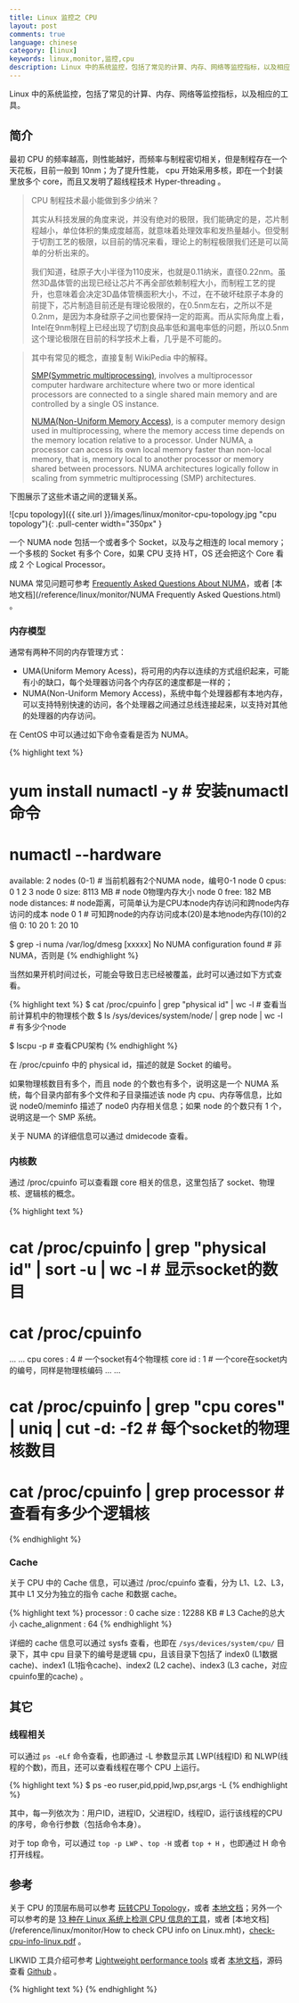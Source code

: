 ```yaml
---
title: Linux 监控之 CPU
layout: post
comments: true
language: chinese
category: [linux]
keywords: linux,monitor,监控,cpu
description: Linux 中的系统监控，包括了常见的计算、内存、网络等监控指标，以及相应的工具。
---
```


Linux 中的系统监控，包括了常见的计算、内存、网络等监控指标，以及相应的工具。

<!-- more -->

## 简介

最初 CPU 的频率越高，则性能越好，而频率与制程密切相关，但是制程存在一个天花板，目前一般到 10nm；为了提升性能， cpu 开始采用多核，即在一个封装里放多个 core，而且又发明了超线程技术 Hyper-threading 。

> CPU 制程技术最小能做到多少纳米？
>
> 其实从科技发展的角度来说，并没有绝对的极限，我们能确定的是，芯片制程越小，单位体积的集成度越高，就意味着处理效率和发热量越小。但受制于切割工艺的极限，以目前的情况来看，理论上的制程极限我们还是可以简单的分析出来的。
>
> 我们知道，硅原子大小半径为110皮米，也就是0.11纳米，直径0.22nm。虽然3D晶体管的出现已经让芯片不再全部依赖制程大小，而制程工艺的提升，也意味着会决定3D晶体管横面积大小，不过，在不破坏硅原子本身的前提下，芯片制造目前还是有理论极限的，在0.5nm左右，之所以不是0.2nm，是因为本身硅原子之间也要保持一定的距离。而从实际角度上看，Intel在9nm制程上已经出现了切割良品率低和漏电率低的问题，所以0.5nm这个理论极限在目前的科学技术上看，几乎是不可能的。

> 其中有常见的概念，直接复制 WikiPedia 中的解释。
>
> [SMP(Symmetric multiprocessing)](https://en.wikipedia.org/wiki/Symmetric_multiprocessing), involves a multiprocessor computer hardware architecture where two or more identical processors are connected to a single shared main memory and are controlled by a single OS instance.
>
> [NUMA(Non-Uniform Memory Access)](https://en.wikipedia.org/wiki/Non-Uniform_Memory_Access), is a computer memory design used in multiprocessing, where the memory access time depends on the memory location relative to a processor. Under NUMA, a processor can access its own local memory faster than non-local memory, that is, memory local to another processor or memory shared between processors. NUMA architectures logically follow in scaling from symmetric multiprocessing (SMP) architectures.

下图展示了这些术语之间的逻辑关系。

![cpu topology]({{ site.url }}/images/linux/monitor-cpu-topology.jpg "cpu topology"){: .pull-center width="350px" }

一个 NUMA node 包括一个或者多个 Socket，以及与之相连的 local memory；一个多核的 Socket 有多个 Core，如果 CPU 支持 HT，OS 还会把这个 Core 看成 2 个 Logical Processor。

NUMA 常见问题可参考 [Frequently Asked Questions About NUMA](http://lse.sourceforge.net/numa/faq/index.html)，或者 [本地文档](/reference/linux/monitor/NUMA Frequently Asked Questions.html) 。

### 内存模型

通常有两种不同的内存管理方式：

* UMA(Uniform Memory Acess)，将可用的内存以连续的方式组织起来，可能有小的缺口，每个处理器访问各个内存区的速度都是一样的；
* NUMA(Non-Uniform Memory Access)，系统中每个处理器都有本地内存，可以支持特别快速的访问，各个处理器之间通过总线连接起来，以支持对其他的处理器的内存访问。

在 CentOS 中可以通过如下命令查看是否为 NUMA。

{% highlight text %}
# yum install numactl -y             # 安装numactl命令
# numactl --hardware
available: 2 nodes (0-1)             # 当前机器有2个NUMA node，编号0-1
node 0 cpus: 0 1 2 3
node 0 size: 8113 MB                 # node 0物理内存大小
node 0 free: 182 MB
node distances:                      # node距离，可简单认为是CPU本node内存访问和跨node内存访问的成本
node   0   1                         # 可知跨node的内存访问成本(20)是本地node内存(10)的2倍
  0:  10  20
  1:  20  10

$ grep -i numa /var/log/dmesg
[xxxxx] No NUMA configuration found  # 非NUMA，否则是
{% endhighlight %}

当然如果开机时间过长，可能会导致日志已经被覆盖，此时可以通过如下方式查看。

{% highlight text %}
$ cat /proc/cpuinfo | grep "physical id" | wc -l     # 查看当前计算机中的物理核个数
$ ls /sys/devices/system/node/ | grep node | wc -l   # 有多少个node

$ lscpu -p                                           # 查看CPU架构
{% endhighlight %}

在 /proc/cpuinfo 中的 physical id，描述的就是 Socket 的编号。

如果物理核数目有多个，而且 node 的个数也有多个，说明这是一个 NUMA 系统，每个目录内部有多个文件和子目录描述该 node 内 cpu、内存等信息，比如说 node0/meminfo 描述了 node0 内存相关信息；如果 node 的个数只有 1 个，说明这是一个 SMP 系统。

关于 NUMA 的详细信息可以通过 dmidecode 查看。


### 内核数

通过 /proc/cpuinfo 可以查看跟 core 相关的信息，这里包括了 socket、物理核、逻辑核的概念。

{% highlight text %}
# cat /proc/cpuinfo | grep "physical id" | sort -u | wc -l   # 显示socket的数目

# cat /proc/cpuinfo
... ...
    cpu cores : 4              # 一个socket有4个物理核
    core id   : 1              # 一个core在socket内的编号，同样是物理核编码
... ...

# cat /proc/cpuinfo | grep "cpu cores" | uniq | cut -d: -f2  # 每个socket的物理核数目

# cat /proc/cpuinfo | grep processor                         # 查看有多少个逻辑核
{% endhighlight %}


### Cache

关于 CPU 中的 Cache 信息，可以通过 /proc/cpuinfo 查看，分为 L1、L2、L3，其中 L1 又分为独立的指令 cache 和数据 cache。

{% highlight text %}
processor       : 0
cache size      : 12288 KB     # L3 Cache的总大小
cache_alignment : 64
{% endhighlight %}

详细的 cache 信息可以通过 sysfs 查看，也即在 ```/sys/devices/system/cpu/``` 目录下，其中 cpu 目录下的编号是逻辑 cpu，且该目录下包括了 index0 (L1数据cache)、index1 (L1指令cache)、index2 (L2 cache)、index3 (L3 cache，对应cpuinfo里的cache) 。

<!--
在 indexN 目录下的内容为：
* type，cache 的类型，分为数据和指令，常见的有 Data、Instruction。
* Level，相应的等级。
* Size，大小。
coherency_line_size * physical_line_partition * ways_of_associativity * number_of_sets = size 。
shared_cpu_map，标示被那些 CPU 共享。


## CPU Usage VS. LOAD

Linux 系统的 CPU 使用率就是 CPU 的使用状况，也就是一段时间之中，CPU 用于执行任务占用的时间与总的时间的比率。

{% highlight text %}
%user Percentage of CPU utilization that occurred while executing at the user level (application). Note that this field includes time spent running virtual processors. （未标志nice值的）用户态程序的CPU占用率。
%nice Percentage of CPU utilization that occurred while executing at the user level with nice priority. 标志了nice值的用户态程序的CPU占用率。
%system Percentage of CPU utilization that occurred while executing at the system level (kernel). Note that this field includes time spent servicing hardware and software interrupts. 系统态（内核）程序的CPU占用率。
%iowait Percentage of time that the CPU or CPUs were idle during which the system had an outstanding disk I/O request. I/O等待的CPU占用率。
%steal Percentage of time spent in involuntary wait by the virtual CPU or CPUs while the hypervisor was servicing another virtual processor. 这个一般是在虚拟机中才能看到数值，比如：我的VPS供应商CPU overcommitment很严重，故我偶尔能看到%steal值有点高。
%idle Percentage of time that the CPU or CPUs were idle and the system did not have an outstanding disk I/O request. %idle越高，说明CPU越空闲。
{% endhighlight %}

### 相关文件

CPU 的全局性能指标保存在 ```/proc/stat``` 文件中，大部分监控都是读取该文件，如 dstat 。对于文件的解读可以参考 man 5 proc 中的 ```/proc/stat``` 部分，也可以参考 [online man  5 proc](http://man7.org/linux/man-pages/man5/proc.5.html) 。

进程和线程的统计可参考 ```/proc/<pid>/stat``` 和 ```/proc/<pid>/task/<tid>/stat```；对于 ```/proc/stat``` 内容如下：

{% highlight text %}
cpu  3816877 11951 424208 1254811 21564 0 2153 0 0 0
cpu0 958728 2517 108301 895882 15136 0 1048 0 0 0
cpu1 953763 3080 108605 117901 2376 0 431 0 0 0
cpu2 955060 3789 102803 119840 2140 0 588 0 0 0
cpu3 949325 2563 104497 121187 1910 0 85 0 0 0
intr 88396062 67 62144 0 0 0 0 0 0 1 126484 0 0 2126483 ... ...
ctxt 156849121
btime 1488368299
processes 126703
procs_running 2
procs_blocked 0
softirq 76359224 43 47319594 111 58877 726684 9 63206 16513537 0 11677163
{% endhighlight %}

对于上述文件的内容，简单介绍如下。

{% highlight text %}
cpu cpuN
    CPU使用情况，都是从系统启动到当前的值，单位是节拍(USER_HZ)，总计分为10列；
  **user
    处于用户态的运行时间，不包括nice为负的进程消耗时间。
  **nice
    nice值为负的进程所占用的时间。
  **system
    处于核心态的运行时间，包括 IRQ 和 softirq 时间。
    如果系统CPU占用率高，表明系统某部分存在瓶颈，通常值越低越好。
  **idle
    空闲时间，不包含IO等待时间。
  **iowait
    等待IO响应的时间(since 2.5.41)。
    如果系统花费大量时间等待 IO ，说明存在 IO 瓶颈。
  **irq
    处理硬中断的时间(since 2.6.0-test4)。
  **softirq
    处理软中断的时间(since 2.6.0-test4)。

steal<br>
当采用虚拟环境时，运行在其它操作系统上的时间，此时hypervisor在为另一个虚拟处理器服务。</li><li>
guest
与虚拟机相关，忽略。
guest_nice
同上。



intr
    中断信息，首列为系统启动以来，发生的所有的中断的次数；接着的每个数对应特定中断自系统启动以来所发生的次数。
ctxt
    系统启动以来CPU发生的上下文交换的次数。
btime
    给出了从系统启动到现在为止的时间，单位为秒。
processes
    自系统启动以来所创建的任务的个数目。
procs_running
    当前运行队列的任务的数目。
procs_blocked
    当前被阻塞的任务的数目。
{% endhighlight %}


PS: 如果 iowait 的值过高，表示硬盘存在 I/O 瓶颈。如果 idle 值高但系统响应慢时，有可能是 CPU 等待分配内存，此时应加大内存容量。

### 内核实现

/proc/stat 文件在 ```proc_stat_init()@fs/proc/stat.c``` 函数中实现，会在内核初始化时调用；对上述文件的读写，会调用 proc_stat_operations 所定义的函数。

{% highlight c %}
static const struct file_operations proc_stat_operations = {
    .open       = stat_open,
    .read       = seq_read,
    .llseek     = seq_lseek,
    .release    = single_release,
};
{% endhighlight %}

打开文件会调用函数 stat_open() ，该函数首先申请大小为 size 的内存，来存放临时数据，也是我们看到的 stat 里的最终数据；文件中的数据由 show_stat() 函数填充。

{% highlight c %}
static int show_stat(struct seq_file *p, void *v)
{
    int i, j;
    unsigned long jif;
    u64 user, nice, system, idle, iowait, irq, softirq, steal;
    u64 guest, guest_nice;
    u64 sum = 0;
    u64 sum_softirq = 0;
    unsigned int per_softirq_sums[NR_SOFTIRQS] = {0};
    struct timespec boottime;

    user = nice = system = idle = iowait =
        irq = softirq = steal = 0;
    guest = guest_nice = 0;
    getboottime(&boottime);
    jif = boottime.tv_sec;

    for_each_possible_cpu(i) {
        user += kcpustat_cpu(i).cpustat[CPUTIME_USER];
        nice += kcpustat_cpu(i).cpustat[CPUTIME_NICE];
        system += kcpustat_cpu(i).cpustat[CPUTIME_SYSTEM];
        idle += get_idle_time(i);
        iowait += get_iowait_time(i);
        irq += kcpustat_cpu(i).cpustat[CPUTIME_IRQ];
        softirq += kcpustat_cpu(i).cpustat[CPUTIME_SOFTIRQ];
        steal += kcpustat_cpu(i).cpustat[CPUTIME_STEAL];
        guest += kcpustat_cpu(i).cpustat[CPUTIME_GUEST];
        guest_nice += kcpustat_cpu(i).cpustat[CPUTIME_GUEST_NICE];
        sum += kstat_cpu_irqs_sum(i);
        sum += arch_irq_stat_cpu(i);

        for (j = 0; j < NR_SOFTIRQS; j++) {
            unsigned int softirq_stat = kstat_softirqs_cpu(j, i);

            per_softirq_sums[j] += softirq_stat;
            sum_softirq += softirq_stat;
        }
    }
    sum += arch_irq_stat();

    seq_puts(p, "cpu ");
    seq_put_decimal_ull(p, ' ', cputime64_to_clock_t(user));
    seq_put_decimal_ull(p, ' ', cputime64_to_clock_t(nice));
    seq_put_decimal_ull(p, ' ', cputime64_to_clock_t(system));
    seq_put_decimal_ull(p, ' ', cputime64_to_clock_t(idle));
    seq_put_decimal_ull(p, ' ', cputime64_to_clock_t(iowait));
    seq_put_decimal_ull(p, ' ', cputime64_to_clock_t(irq));
    seq_put_decimal_ull(p, ' ', cputime64_to_clock_t(softirq));
    seq_put_decimal_ull(p, ' ', cputime64_to_clock_t(steal));
    seq_put_decimal_ull(p, ' ', cputime64_to_clock_t(guest));
    seq_put_decimal_ull(p, ' ', cputime64_to_clock_t(guest_nice));
    seq_putc(p, '\n');

    for_each_online_cpu(i) {
        /* Copy values here to work around gcc-2.95.3, gcc-2.96 */
        user = kcpustat_cpu(i).cpustat[CPUTIME_USER];
        nice = kcpustat_cpu(i).cpustat[CPUTIME_NICE];
        system = kcpustat_cpu(i).cpustat[CPUTIME_SYSTEM];
        idle = get_idle_time(i);
        iowait = get_iowait_time(i);
        irq = kcpustat_cpu(i).cpustat[CPUTIME_IRQ];
        softirq = kcpustat_cpu(i).cpustat[CPUTIME_SOFTIRQ];
        steal = kcpustat_cpu(i).cpustat[CPUTIME_STEAL];
        guest = kcpustat_cpu(i).cpustat[CPUTIME_GUEST];
        guest_nice = kcpustat_cpu(i).cpustat[CPUTIME_GUEST_NICE];
        seq_printf(p, "cpu%d", i);
        seq_put_decimal_ull(p, ' ', cputime64_to_clock_t(user));
        seq_put_decimal_ull(p, ' ', cputime64_to_clock_t(nice));
        seq_put_decimal_ull(p, ' ', cputime64_to_clock_t(system));
        seq_put_decimal_ull(p, ' ', cputime64_to_clock_t(idle));
        seq_put_decimal_ull(p, ' ', cputime64_to_clock_t(iowait));
        seq_put_decimal_ull(p, ' ', cputime64_to_clock_t(irq));
        seq_put_decimal_ull(p, ' ', cputime64_to_clock_t(softirq));
        seq_put_decimal_ull(p, ' ', cputime64_to_clock_t(steal));
        seq_put_decimal_ull(p, ' ', cputime64_to_clock_t(guest));
        seq_put_decimal_ull(p, ' ', cputime64_to_clock_t(guest_nice));
        seq_putc(p, '\n');
    }
    seq_printf(p, "intr %llu", (unsigned long long)sum);

    /* sum again ? it could be updated? */
    for_each_irq_nr(j)
        seq_put_decimal_ull(p, ' ', kstat_irqs_usr(j));

    seq_printf(p,
        "\nctxt %llu\n"
        "btime %lu\n"
        "processes %lu\n"
        "procs_running %lu\n"
        "procs_blocked %lu\n",
        nr_context_switches(),
        (unsigned long)jif,
        total_forks,
        nr_running(),
        nr_iowait());

    seq_printf(p, "softirq %llu", (unsigned long long)sum_softirq);

    for (i = 0; i < NR_SOFTIRQS; i++)
        seq_put_decimal_ull(p, ' ', per_softirq_sums[i]);
    seq_putc(p, '\n');

    return 0;
}
{% endhighlight %}

在上述的函数中，会依次统计 cpu 的各个参数，下面以 user 为例。

{% highlight text %}
user = kcpustat_cpu(i).cpustat[CPUTIME_USER];
user = per_cpu(kernel_cpustat, i).cpustat[CPUTIME_USER];
user = (*SHIFT_PERCPU_PTR(&(kernel_cpustat), per_cpu_offset(i))).cpustat[CPUTIME_USER];
{% endhighlight %}


kernel/sched/cputime.c


其中包括了 cpu 的心能指标，进程切换次数ctxt、内核启动的时间btime、所有创建的进程processes、正在运行进程的数量procs_running、阻塞的进程数量procs_blocked、所有io等待的进程数量、软中断的信息。

在top、sar、vmstat、mpstat等命令中可以看到CPU使用率通常包含如下几种统计（摘自 man sar）：

top
[root@jay-linux ~]# sar -u 1 5
[root@jay-linux ~]# vmstat -n 1 5
[root@jay-linux ~]# mpstat -P ALL 1 5


Linux的Load（系统负载），是一个让新手不太容易了解的概念。top/uptime等工具默认会显示1分钟、5分钟、15分钟的平均Load。具体来说，平均Load是指，在特定的一段时间内统计的正在CPU中运行的(R状态)、正在等待CPU运行的、处于不可中断睡眠的(D状态)的任务数量的平均值。
我估计也没说的太清楚，看下wikipedia上的一段话吧：An idle computer has a load number of 0. Each process using or waiting for CPU (the ready queue or run queue) increments the load number by 1. Most UNIX systems count only processes in the running (on CPU) or runnable (waiting for CPU) states. However, Linux also includes processes in uninterruptible sleep states (usually waiting for disk activity), which can lead to markedly different results if many processes remain blocked in I/O due to a busy or stalled I/O system.
还有man sar中的解释：The load average is calculated as the average number of runnable or running tasks (R state), and the number of tasks in uninterruptible sleep (D state) over the specified interval.
对于一个系统来说，多少的Load算合理，多少又算Load高呢？
一般来说，对于Load的数值不要大于系统的CPU核数（或者开启了超线程，超线程也当成CPU core吧）。当然，有人觉得Load等于CPU core数量的2倍也没事，不过，我自己是在Load达到CPU core数量时，一般都会去查看下是什么具体原因导致load较高的。
Linux中查看Load的命令，推荐如下：
[root@jay-linux ~]# top
[root@jay-linux ~]# uptime
[root@jay-linux ~]# sar -q 1 5
最后，说一下CPU使用率和Load的关系吧。如果主要是CPU密集型的程序在运行（If CPU utilization is near 100 percent (user + nice + system), the workload sampled is CPU-bound.），那么CPU利用率高，Load一般也会比较高。而I/O密集型的程序在运行，可能看到CPU的%user, %system都不高，%iowait可能会有点高，这时的Load通常比较高。同理，程序读写慢速I/O设备（如磁盘、NFS）比较多时，Load可能会比较，而CPU利用率不一定高。这种情况，还经常发生在系统内存不足并开始使用swap的时候，Load一般会比较高，而CPU使用率并不高。

本文就简单说这么多了，想了解更全面的信息，可参考以下方法：
1. man sar, man top （认真看相关解析，定有收获）
2. wikipedia：http://en.wikipedia.org/wiki/Load_%28computing%29
3. 帮助理解Load：http://blog.scoutapp.com/articles/2009/07/31/understanding-load-averages
4. 帮助理解load的中文博客：http://www.blogjava.net/cenwenchu/archive/2008/06/30/211712.html
http://os.51cto.com/art/201012/240719.htm
</p>


> 通过 uptime 可以查看当前时间、已经运行时间、用户、负载等信息，top 命令第一行也是。
> <pre style="font-size:0.8em;line-height:1.2em;">$ uptime
> 18:02:41 up 41 days, 23:42,  3 users,  load average: 0.20, 0.32, 0.45</pre>
> 显示当前时间 "18:02:41" ，已经运行的时间 "up 41 days, 23:42" ，登录用户数 "3 users" ，过去 1, 5, 15 分钟的平均负载 "load average: 0.20, 0.32, 0.45" 。






一般程序分为了 CPU/IO 密集型，不同类型的进程表现以及瓶颈也有所区别。如果是 CPU 密集型，当增大压力时，就很容易把 CPU 利用率打满；而对于 IO 密集型，增大压力时，CPU 使用率不一定能上去。

对于后者，大文件读写的 CPU 开销远小于小文件读写的开销；这时因为在 IO 吞吐量一定时，小文件的读写更加频繁，需要更多的 CPU 来处理 IO 中断。



在Linux/Unix下，CPU利用率分为用户态，系统态和空闲态，分别表示CPU处于用户态执行的时间，系统内核执行的时间，和空闲系统进程执行的时间。平时所说的CPU利用率是指：CPU执行非系统空闲进程的时间 / CPU总的执行时间。

在Linux的内核中，有一个全局变量：Jiffies。 Jiffies代表时间。它的单位随硬件平台的不同而不同。系统里定义了一个常数HZ，代表每秒种最小时间间隔的数目。这样jiffies的单位就是1/HZ。Intel平台jiffies的单位是1/100秒，这就是系统所能分辨的最小时间间隔了。每个CPU时间片，Jiffies都要加1。 CPU的利用率就是用执行用户态+系统态的Jiffies除以总的Jifffies来表示。

在Linux系统中，可以用/proc/stat文件来计算cpu的利用率(详细的解释可参考：http://www.linuxhowtos.org/System/procstat.htm)。这个文件包含了所有CPU活动的信息，该文件中的所有值都是从系统启动开始累计到当前时刻。






-->




## 其它

### 线程相关

可以通过 ```ps -eLf``` 命令查看，也即通过 -L 参数显示其 LWP(线程ID) 和 NLWP(线程的个数)，而且，还可以查看线程在哪个 CPU 上运行。

{% highlight text %}
$ ps -eo ruser,pid,ppid,lwp,psr,args -L
{% endhighlight %}

其中，每一列依次为：用户ID，进程ID，父进程ID，线程ID，运行该线程的CPU的序号，命令行参数（包括命令本身）。

对于 top 命令，可以通过 ```top -p LWP``` 、```top -H``` 或者 ```top + H``` ，也即通过 H 命令打开线程。


## 参考

关于 CPU 的顶层布局可以参考 [玩转CPU Topology](http://www.searchtb.com/2012/12/%E7%8E%A9%E8%BD%ACcpu-topology.html)，或者 [本地文档](/reference/linux/monitor/all_about_cpu_topology.mht)；另外一个可以参考的是 [13 种在 Linux 系统上检测 CPU 信息的工具](https://linux.cn/article-5104-1.html?pr)，或者 [本地文档](/reference/linux/monitor/How to check CPU info on Linux.mht)，[check-cpu-info-linux.pdf](/reference/linux/monitor/check-cpu-info-linux.pdf) 。

LIKWID 工具介绍可参考 [Lightweight performance tools](http://tools.zih.tu-dresden.de/2011/downloads/treibig-likwid-ParTools.pdf) 或者 [本地文档](/reference/linux/monitor/treibig-likwid-ParTools.pdf)，源码查看 [Github](https://github.com/RRZE-HPC/likwid) 。

<!--
https://linux.cn/article-6201-1.html    *****非常经典：关于现代 CPU，程序员应当更新的知识

http://www.cnblogs.com/yjf512/archive/2012/12/10/2811823.html
-->

{% highlight text %}
{% endhighlight %}
